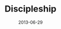 ---
layout: message
category: message
series: "How to Build People"
title: "Discipleship"
date: 2013-06-29
audio-description: "We’ll unpack a word Jesus used a lot&#58; “disciple.”"
audio: "http://www.crossroads.net/players/media/hq/htbp_03.mp3"
audio-title: "Discipleship"
audio-duration: "43&#58;50"
program-description: "Program - WK 3 How to Build People"
program: "http://www.crossroads.net/players/media/hq/06_29-30_13Program_LO.pdf"
program-title: "Discipleship"
video-description: "Jo Saxton unpacks a word Jesus used a lot&#58; “disciple.”"
video-title: "Discipleship"
video: "https://s3.amazonaws.com/crossroadsvideomessages/htbp_03.mp4"
video-poster: "https://www.crossroads.net/uploadedfiles/htbp_03_still.jpg"
---